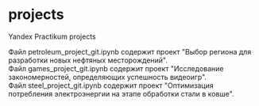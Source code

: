 # projects
Yandex Practikum projects

Файл petroleum_project_git.ipynb содержит проект "Выбор региона для разработки новых нефтяных месторождений".  
Файл games_project_git.ipynb содержит проект "Исследование закономерностей, определяющих успешность видеоигр".  
Файл steel_project_git.ipynb содержит проект "Оптимизация потребления электроэнергии на этапе обработки стали в ковше".
